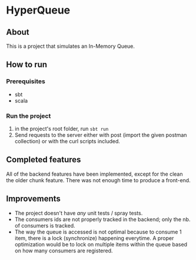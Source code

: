 # HyperQueue

## About
This is a project that simulates an In-Memory Queue.

## How to run
### Prerequisites

- sbt
- scala

### Run the project

1. in the project's root folder, run
``` sbt run ```
2. Send requests to the server either with post (import the given postman collection) or with the curl scripts included.

## Completed features

All of the backend features have been implemented, except for the clean the older chunk feature.
There was not enough time to produce a front-end.

## Improvements

- The project doesn't have *any* unit tests / spray tests.
- The consumers ids are not properly tracked in the backend; only the nb. of consumers is tracked.
- The way the queue is accessed is not optimal because to consume 1 item, there is a lock (synchronize) happening everytime. A proper optimization would be to lock on multiple items within the queue based on how many consumers are registered.
